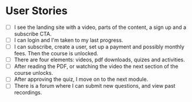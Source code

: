 # User Stories

* [ ] I see the landing site with a video, parts of the content, a sign up and a subscribe CTA.
* [ ] I can login and I'm taken to my last progress. 
* [ ] I can subscribe, create a user, set up a payment and possibly monthly fees. Then the course is unlocked.
* [ ] There are four elements: videos, pdf downloads, quizes and activities.
* [ ] After reading the PDF, or watching the video the next section of the course unlocks. 
* [ ] After approving the quiz, I move on to the next module. 
* [ ] There is a forum where I can submit new questions, and view past recordings.
